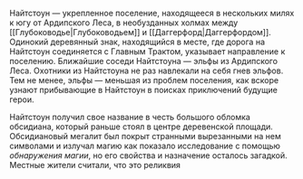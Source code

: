 Найтстоун — укрепленное поселение, находящееся в нескольких милях к югу от Ардипского Леса, в необузданных холмах между [[Глубоководье|Глубоководьем]] и [[Даггерфорд|Даггерфордом]]. Одинокий деревянный знак, находящийся в месте, где дорога на Найтстоун соединяется с Главным Трактом, указывает направление к поселению. Ближайшие соседи Найтстоуна — эльфы из Ардипского Леса. Охотники из Найтстоуна не раз навлекали на себя гнев эльфов. Тем не менее, эльфы — меньшая из проблем поселения, как вскоре узнают прибывающие в Найтстоун в поисках приключений будущие герои.

Найтстоун получил свое название в честь большого обломка обсидиана, который раньше стоял в центре деревенской площади. Обсидиановый мегалит был покрыт странными вырезанными на нем символами и излучал магию как показало исследование с помощью *обнаружения магии*, но его свойства и назначение осталось загадкой. Местные жители считали, что это реликвия